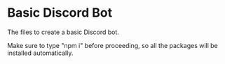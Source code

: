# Basic Discord Bot
The files to create a basic Discord bot.

Make sure to type "npm i" before proceeding, so all the packages will be installed automatically.

